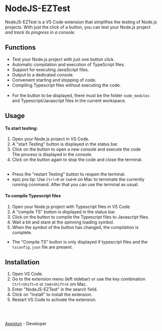 # NodeJS-EZTest

NodeJS-EZTest is a VS Code extension that simplifies the testing of Node.js projects. With just the click of a button, you can test your Node.js project _and track its progress in a console_.

## Functions

- Test your Node.js project with just one button click.
- Automatic compilation and execution of TypeScript files.
- Support for executing JavaScript files.
- Output to a dedicated console.
- Convenient starting and stopping of code.
- Compiling Typescript files without executing the code.
  <br><br>
- For the button to be displayed, there must be the folder `node_modules` and Typescript/Javascript files in the current workspace.

## Usage

#### To start testing:

1. Open your Node.js project in VS Code. <br>
2. A "start Testing" button is displayed in the status bar. <br>
3. Click on the button to open a new console and execute the code <br>
   The process is displayed in the console. <br>
4. Click on the button again to stop the code and close the terminal. <br>
   <br>

- Press the "restart Testing" button to reopen the terminal.
- epic pro tip: Use `Ctrl+R` or `Cmd+R` on Mac to terminate the currently running command. After that you can use the terminal as usual.

#### To compile Typescript files

1. Open your Node.js project with Typescript files in VS Code. <br>
2. A "compile TS" button is displayed in the status bar. <br>
3. Click on the button to compile the Typescript files to Javascript files. <br>
4. Wait a bit and stare at the spinning loading symbol.
5. When the symbol of the button has changed, the compilation is complete.

- The "Compile TS" button is only displayed if typescript files and the `tsconfig.json` file are present.

## Installation

1. Open VS Code. <br>
2. Go to the extension menu (left sidebar) or use the key combination `Ctrl+Shift+X` or `Cmd+Shift+X` om Mac. <br>
3. Enter "NodeJS-EZTest" in the search field. <br>
4. Click on "Install" to install the extension. <br>
5. Restart VS Code to activate the extension. <br>

<br><br>

[Appstun](https://github.com/appstun) - Developer

